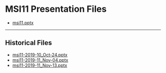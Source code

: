 <!--
This is a machine generated file, and should not be edited, as it will be overwritten with future updates.
-->

# MSI11 Presentation Files

- [msi11.pptx](https://globaleventcdn.blob.core.windows.net/assets/msi/msi11/msi11.pptx)
---
## Historical Files
- [msi11-2019-10_Oct-24.pptx](https://globaleventcdn.blob.core.windows.net/assets/msi/msi11/msi11-2019-10_Oct-24.pptx)
- [msi11-2019-11_Nov-04.pptx](https://globaleventcdn.blob.core.windows.net/assets/msi/msi11/msi11-2019-11_Nov-04.pptx)
- [msi11-2019-11_Nov-13.pptx](https://globaleventcdn.blob.core.windows.net/assets/msi/msi11/msi11-2019-11_Nov-13.pptx)


